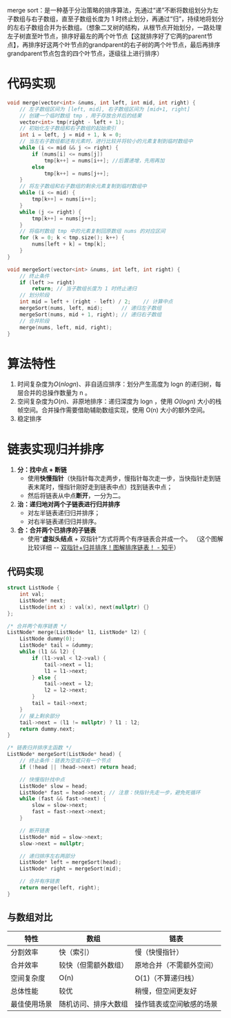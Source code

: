 merge sort：是一种基于分治策略的排序算法，先通过“递”不断将数组划分为左子数组与右子数组，直至子数组长度为 1 时终止划分，再通过“归”，持续地将划分的左右子数组合并为长数组。（想象二叉树的结构，从根节点开始划分，一路处理左子树直至叶节点，排序好最左的两个叶节点【这就排序好了它两的parent节点】，再排序好这两个叶节点的grandparent的右子树的两个叶节点，最后再排序grandparent节点包含的四个叶节点，逐级往上进行排序）

# 代码实现
```cpp
void merge(vector<int> &nums, int left, int mid, int right) {
    // 左子数组区间为 [left, mid], 右子数组区间为 [mid+1, right]
    // 创建一个临时数组 tmp ，用于存放合并后的结果
    vector<int> tmp(right - left + 1);
    // 初始化左子数组和右子数组的起始索引
    int i = left, j = mid + 1, k = 0;
    // 当左右子数组都还有元素时，进行比较并将较小的元素复制到临时数组中
    while (i <= mid && j <= right) {
        if (nums[i] <= nums[j])
            tmp[k++] = nums[i++]; //后置递增，先用再加
        else
            tmp[k++] = nums[j++];
    }
    // 将左子数组和右子数组的剩余元素复制到临时数组中
    while (i <= mid) {
        tmp[k++] = nums[i++];
    }
    while (j <= right) {
        tmp[k++] = nums[j++];
    }
    // 将临时数组 tmp 中的元素复制回原数组 nums 的对应区间
    for (k = 0; k < tmp.size(); k++) {
        nums[left + k] = tmp[k];
    }
}

void mergeSort(vector<int> &nums, int left, int right) {
    // 终止条件
    if (left >= right)
        return; // 当子数组长度为 1 时终止递归
    // 划分阶段
    int mid = left + (right - left) / 2;    // 计算中点
    mergeSort(nums, left, mid);      // 递归左子数组
    mergeSort(nums, mid + 1, right); // 递归右子数组
    // 合并阶段
    merge(nums, left, mid, right);
}
```

# 算法特性
1. 时间复杂度为$O(nlogn)$、非自适应排序：划分产生高度为 log⁡n 的递归树，每层合并的总操作数量为 n 。
2.  空间复杂度为$O(n)$、非原地排序：递归深度为 log⁡n ，使用 $O(log⁡n)$ 大小的栈帧空间。合并操作需要借助辅助数组实现，使用 O(n) 大小的额外空间。
3. 稳定排序

# 链表实现归并排序
1. **分：找中点 + 断链**
	- 使用**快慢指针**（快指针每次走两步，慢指针每次走一步，当快指针走到链表末尾时，慢指针刚好走到链表中点）找到链表中点；
	- 然后将链表从中点**断开**，一分为二。
2. **治：递归地对两个子链表进行归并排序**
	- 对左半链表递归归并排序；
	- 对右半链表递归归并排序。
3. **合：合并两个已排序的子链表**
	- 使用“**虚拟头结点** + 双指针”方式将两个有序链表合并成一个。
（这个图解比较详细 -- [双指针+归并排序！图解排序链表！ - 知乎](https://zhuanlan.zhihu.com/p/434174362)）

## 代码实现
```cpp
struct ListNode {
    int val;
    ListNode* next;
    ListNode(int x) : val(x), next(nullptr) {}
};

/* 合并两个有序链表 */
ListNode* merge(ListNode* l1, ListNode* l2) {
    ListNode dummy(0);
    ListNode* tail = &dummy;
    while (l1 && l2) {
        if (l1->val < l2->val) {
            tail->next = l1;
            l1 = l1->next;
        } else {
            tail->next = l2;
            l2 = l2->next;
        }
        tail = tail->next;
    }
    // 接上剩余部分
    tail->next = (l1 != nullptr) ? l1 : l2;
    return dummy.next;
}

/* 链表归并排序主函数 */
ListNode* mergeSort(ListNode* head) {
    // 终止条件：链表为空或只有一个节点
    if (!head || !head->next) return head;

    // 快慢指针找中点
    ListNode* slow = head;
    ListNode* fast = head->next; // 注意：快指针先走一步，避免死循环
    while (fast && fast->next) {
        slow = slow->next;
        fast = fast->next->next;
    }

    // 断开链表
    ListNode* mid = slow->next;
    slow->next = nullptr;

    // 递归排序左右两部分
    ListNode* left = mergeSort(head);
    ListNode* right = mergeSort(mid);

    // 合并有序链表
    return merge(left, right);
}
```

## 与数组对比
|特性|数组|链表|
|---|---|---|
|分割效率|快（索引）|慢（快慢指针）|
|合并效率|较快（但需额外数组）|原地合并（不需额外空间）|
|空间复杂度|O(n)|O(1)（不算递归栈）|
|总体性能|较优|稍慢，但空间更友好|
|最佳使用场景|随机访问、排序大数组|操作链表或空间敏感的场景|